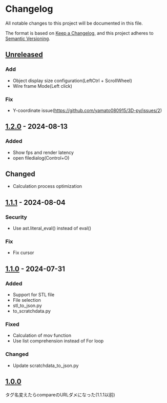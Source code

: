 # Changelog

All notable changes to this project will be documented in this file.

The format is based on [Keep a Changelog](https://keepachangelog.com/en/1.1.0/),
and this project adheres to [Semantic Versioning](https://semver.org/spec/v2.0.0.html).

## [Unreleased]
### Add
- Object display size configuration(LeftCtrl + ScrollWheel)
- Wire frame Mode(Left click)

### Fix
- Y-coordinate issue(https://github.com/yamato080915/3D-py/issues/2)

## [1.2.0] - 2024-08-13
### Added
- Show fps and render latency
- open filedialog(Control+O)

## Changed
- Calculation process optimization

## [1.1.1] - 2024-08-04
### Security
- Use ast.literal_eval() instead of eval()

### Fix
- Fix cursor

## [1.1.0] - 2024-07-31
### Added
- Support for STL file
- File selection
- stl_to_json.py
- to_scratchdata.py

### Fixed
- Calculation of mov function
- Use list comprehension instead of For loop

### Changed
- Update scratchdata_to_json.py

## [1.0.0]

タグ名変えたらcompareのURLダメになった(1.1.1以前)


[Unreleased]: https://github.com/yamato080915/3D-py/compare/v1.2.0...dev
[1.2.0]: https://github.com/yamato080915/3D-py/compare/v1.1.1...v1.2.0
[1.1.1]: https://github.com/yamato080915/3D-py/compare/fde01f384b2ec32d1444843ad6fd0fd104edf44b...v1.1.1
[1.1.0]: https://github.com/yamato080915/3D-py/compare/f9eb35d8c04de6208d334a009a462f50ac5e8531...fde01f384b2ec32d1444843ad6fd0fd104edf44b
[1.0.0]: https://github.com/yamato080915/3D-py/tree/f9eb35d8c04de6208d334a009a462f50ac5e8531

